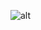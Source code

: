 ![alt](https://images2.thanhnien.vn/528068263637045248/2024/1/25/c3c8177f2e6142e8c4885dbff89eb92a-65a11aeea03da880-1706156293184503262817.jpg)